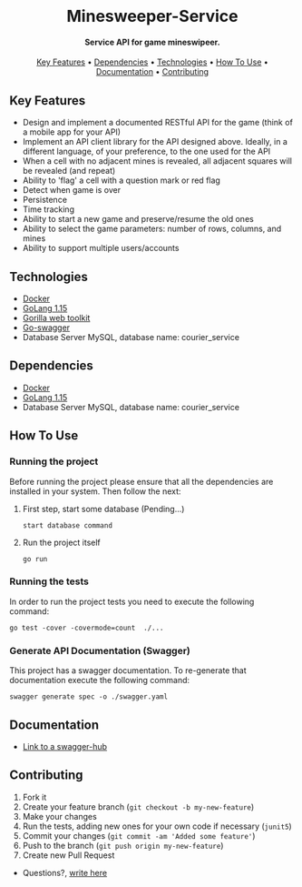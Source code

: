 <h1 align="center">
  <br>
  <br>
  Minesweeper-Service
  <br>
</h1>
<h4 align="center">Service API for game mineswipeer.</h4>
<p align="center">
  <a href="#key-features">Key Features</a> •
  <a href="#dependencies">Dependencies</a> •
  <a href="#technologies">Technologies</a> •
  <a href="#how-to-use">How To Use</a> •
  <a href="#documentation">Documentation</a> •
  <a href="#contributing">Contributing</a> 
</p>


## Key Features

* Design and implement a documented RESTful API for the game (think of a mobile app for your API)
* Implement an API client library for the API designed above. Ideally, in a different language, of your preference, to the one used for the API
* When a cell with no adjacent mines is revealed, all adjacent squares will be revealed (and repeat)
* Ability to 'flag' a cell with a question mark or red flag
* Detect when game is over
* Persistence
* Time tracking
* Ability to start a new game and preserve/resume the old ones
* Ability to select the game parameters: number of rows, columns, and mines
* Ability to support multiple users/accounts

## Technologies 
* [Docker](https://docs.docker.com/install/)
* [GoLang 1.15](https://golang.org/)
* [Gorilla web toolkit](https://www.gorillatoolkit.org/)
* [Go-swagger](https://goswagger.io/)
* Database Server MySQL, database name: courier_service


## Dependencies
* [Docker](https://docs.docker.com/install/)
* [GoLang 1.15](https://golang.org/)
* Database Server MySQL, database name: courier_service



## How To Use

### Running the project

Before running the project please ensure that all the dependencies are installed in your system. Then follow the next:

1. First step, start some database (Pending...)

    ```
    start database command
    ```

2. Run the project itself 

    ```
    go run
    ```
### Running the tests

In order to run the project tests you need to execute the following command:

```
go test -cover -covermode=count  ./...
```

### Generate API Documentation (Swagger)

This project has a swagger documentation. To re-generate that documentation execute the following command:

```
swagger generate spec -o ./swagger.yaml 
```


## Documentation

* [Link to a swagger-hub](https://github.com/deviget/minesweeper-API)


## Contributing
1. Fork it
2. Create your feature branch (`git checkout -b my-new-feature`)
3. Make your changes
4. Run the tests, adding new ones for your own code if necessary (`junit5`)
5. Commit your changes (`git commit -am 'Added some feature'`)
6. Push to the branch (`git push origin my-new-feature`)
7. Create new Pull Request

* Questions?, <a href="mailto:barraomar12@gmail.com?Subject=Question about Game Mineswipeer" target="_blank">write here</a>
